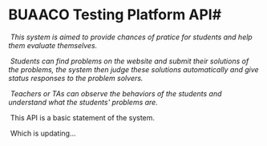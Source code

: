 # BUAACO Testing Platform API#

​	*This system is aimed to provide chances of pratice for students and help them evaluate themselves.*

​	*Students can find problems on the website and submit their solutions of the problems, the system then judge these solutions automatically and give status responses to the problem solvers.*

​	*Teachers or TAs can observe the behaviors of the students and understand what the students' problems are.*

​	This API is a basic statement of the system.

​	Which is updating...

